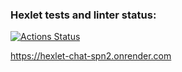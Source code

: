 ### Hexlet tests and linter status:
[![Actions Status](https://github.com/MayukAA/frontend-project-12/actions/workflows/hexlet-check.yml/badge.svg)](https://github.com/MayukAA/frontend-project-12/actions)

https://hexlet-chat-spn2.onrender.com
